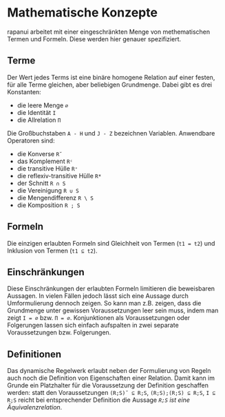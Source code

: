 # Mathematische Konzepte

rapanui arbeitet mit einer eingeschränkten Menge von methematischen Termen und Formeln. Diese werden hier genauer spezifiziert.

## Terme

Der Wert jedes Terms ist eine binäre homogene Relation auf einer festen, für alle Terme gleichen, aber beliebigen Grundmenge. Dabei gibt es drei Konstanten:

* die leere Menge `∅`
* die Identität `I`
* die Allrelation `Π`

Die Großbuchstaben `A - H` und `J - Z` bezeichnen Variablen. Anwendbare Operatoren sind:

* die Konverse `R˘`
* das Komplement `Rᶜ`
* die transitive Hülle `R⁺`
* die reflexiv-transitive Hülle `R*`
* der Schnitt `R ∩ S`
* die Vereinigung `R ∪ S`
* die Mengendifferenz `R \ S`
* die Komposition `R ; S `

## Formeln

Die einzigen erlaubten Formeln sind Gleichheit von Termen (`t1 = t2`) und Inklusion von Termen (`t1 ⊆ t2`).

## Einschränkungen

Diese Einschränkungen der erlaubten Formeln limitieren die beweisbaren Aussagen. In vielen Fällen jedoch lässt sich eine Aussage durch Umformulierung dennoch zeigen. So kann man z.B. zeigen, dass die Grundmenge unter gewissen Voraussetzungen leer sein muss, indem man zeigt `I = ∅` bzw. `Π = ∅`. Konjunktionen als Voraussetzungen oder Folgerungen lassen sich einfach aufspalten in zwei separate Voraussetzungen bzw. Folgerungen.

## Definitionen

Das dynamische Regelwerk erlaubt neben der Formulierung von Regeln auch noch die Definition von Eigenschaften einer Relation. Damit kann im Grunde ein Platzhalter für die Voraussetzung der Definition geschaffen werden: statt den Voraussetzungen `(R;S)˘ ⊆ R;S`, `(R;S);(R;S) ⊆ R;S`, `I ⊆ R;S` reicht bei entsprechender Definition die Aussage *`R;S` ist eine Äquivalenzrelation*.